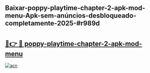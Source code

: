 ## Baixar-poppy-playtime-chapter-2-apk-mod-menu-Apk-sem-anúncios-desbloqueado-completamente-2025-#r989d

# <h2><a href="https://ainizakaria.my?title=poppy-playtime-chapter-2-apk-mod-menu&ref=22M">🔗👉 🔴 poppy-playtime-chapter-2-apk-mod-menu</a></h2>

[![acn](https://github.com/user-attachments/assets/0f9c940e-d8b0-45ae-aac7-cd30a18b3e1c)](https://ainizakaria.my?title=poppy-playtime-chapter-2-apk-mod-menu&ref=22M)

